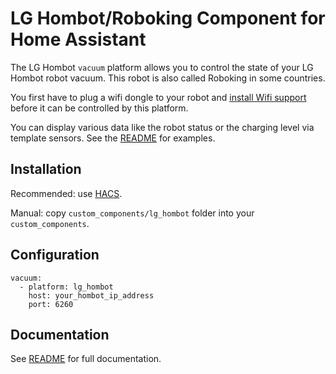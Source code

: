 # LG Hombot/Roboking Component for Home Assistant

The LG Hombot `vacuum` platform allows you to control the state of your LG Hombot robot vacuum.
This robot is also called Roboking in some countries.

You first have to plug a wifi dongle to your robot and [install Wifi support](https://www.roboter-forum.com/index.php?thread/10009-lg-hombot-3-0-wlan-kamera-steuerung-per-weboberfl%C3%A4che/&postID=107354#post107354) before it can be controlled by this platform.

You can display various data like the robot status or the charging level via template sensors. See the [README](https://github.com/ericpignet/home-assistant-lg_hombot/blob/master/README.md) for examples.

## Installation
Recommended: use [HACS](https://hacs.xyz/).

Manual: copy `custom_components/lg_hombot` folder into your `custom_components`.

## Configuration
```
vacuum:
  - platform: lg_hombot
    host: your_hombot_ip_address
    port: 6260
```

## Documentation
See [README](https://github.com/ericpignet/home-assistant-lg_hombot/blob/master/README.md) for full documentation.